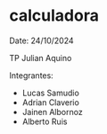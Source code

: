 # calculadora
Date: 24/10/2024

TP Julian Aquino

Integrantes:

- Lucas Samudio
- Adrian Claverio
- Jainen Albornoz
- Alberto Ruis
